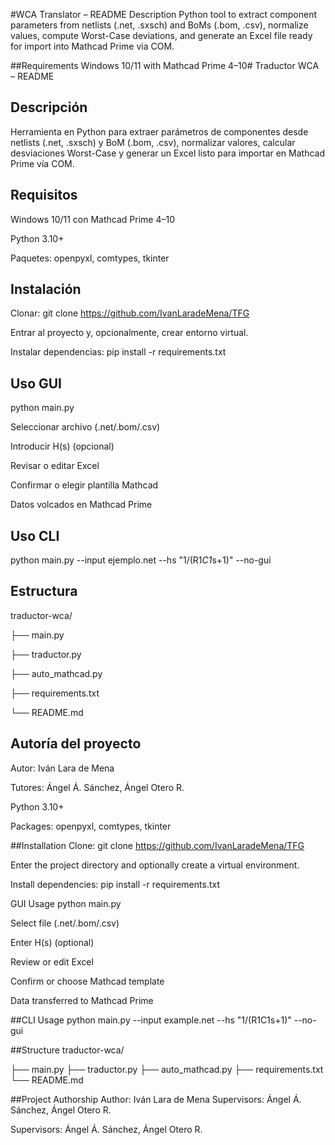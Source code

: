 #WCA Translator – README
Description
Python tool to extract component parameters from netlists (.net, .sxsch) and BoMs (.bom, .csv), normalize values, compute Worst-Case deviations, and generate an Excel file ready for import into Mathcad Prime via COM.

##Requirements
Windows 10/11 with Mathcad Prime 4–10# Traductor WCA – README

## Descripción
Herramienta en Python para extraer parámetros de componentes desde netlists (.net, .sxsch) y BoM (.bom, .csv), normalizar valores, calcular desviaciones Worst-Case y generar un Excel listo para importar en Mathcad Prime vía COM.

## Requisitos
Windows 10/11 con Mathcad Prime 4–10

Python 3.10+

Paquetes: openpyxl, comtypes, tkinter

## Instalación
Clonar:
git clone https://github.com/IvanLaradeMena/TFG

Entrar al proyecto y, opcionalmente, crear entorno virtual.

Instalar dependencias:
pip install -r requirements.txt

## Uso GUI
python main.py

Seleccionar archivo (.net/.bom/.csv)

Introducir H(s) (opcional)

Revisar o editar Excel

Confirmar o elegir plantilla Mathcad

Datos volcados en Mathcad Prime

## Uso CLI
python main.py --input ejemplo.net --hs "1/(R1*C1*s+1)" --no-gui

## Estructura
traductor-wca/

├── main.py

├── traductor.py 

├── auto_mathcad.py

├── requirements.txt

└── README.md

## Autoría del proyecto
Autor: Iván Lara de Mena

Tutores: Ángel Á. Sánchez, Ángel Otero R.


Python 3.10+

Packages: openpyxl, comtypes, tkinter

##Installation
Clone:
git clone https://github.com/IvanLaradeMena/TFG

Enter the project directory and optionally create a virtual environment.

Install dependencies:
pip install -r requirements.txt

GUI Usage
python main.py

Select file (.net/.bom/.csv)

Enter H(s) (optional)

Review or edit Excel

Confirm or choose Mathcad template

Data transferred to Mathcad Prime

##CLI Usage
python main.py --input example.net --hs "1/(R1C1s+1)" --no-gui

##Structure
traductor-wca/

├── main.py
├── traductor.py
├── auto_mathcad.py
├── requirements.txt
└── README.md

##Project Authorship
Author: Iván Lara de Mena
Supervisors: Ángel Á. Sánchez, Ángel Otero R.

Supervisors: Ángel Á. Sánchez, Ángel Otero R.
